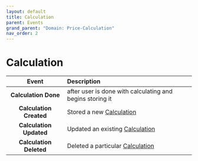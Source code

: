```yaml
---
layout: default
title: Calculation
parent: Events
grand_parent: "Domain: Price-Calculation"
nav_order: 2
---
```


# Calculation

| Event | Description |
|:------:|:------------|
| **Calculation Done** | after user is done with calculating and begins storing it |
| **Calculation Created** | Stored a new [Calculation](../entities/calculation.md) |
| **Calculation Updated** | Updated an existing [Calculation](../entities/calculation.md) |
| **Calculation Deleted** | Deleted a particular [Calculation](../entities/calculation.md) |